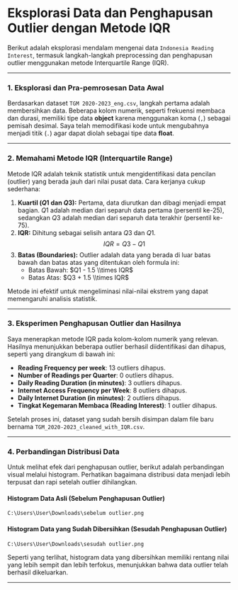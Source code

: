 # Eksplorasi Data dan Penghapusan Outlier dengan Metode IQR

Berikut adalah eksplorasi mendalam mengenai data `Indonesia Reading Interest`, termasuk langkah-langkah preprocessing dan penghapusan outlier menggunakan metode Interquartile Range (IQR).

-----

### 1\. Eksplorasi dan Pra-pemrosesan Data Awal

Berdasarkan dataset `TGM 2020-2023_eng.csv`, langkah pertama adalah membersihkan data. Beberapa kolom numerik, seperti frekuensi membaca dan durasi, memiliki tipe data **object** karena menggunakan koma (`,`) sebagai pemisah desimal. Saya telah memodifikasi kode untuk mengubahnya menjadi titik (`.`) agar dapat diolah sebagai tipe data **float**.

-----

### 2\. Memahami Metode IQR (Interquartile Range)

Metode IQR adalah teknik statistik untuk mengidentifikasi data pencilan (outlier) yang berada jauh dari nilai pusat data. Cara kerjanya cukup sederhana:

1.  **Kuartil ($Q1$ dan $Q3$):** Pertama, data diurutkan dan dibagi menjadi empat bagian. $Q1$ adalah median dari separuh data pertama (persentil ke-25), sedangkan $Q3$ adalah median dari separuh data terakhir (persentil ke-75).
2.  **IQR:** Dihitung sebagai selisih antara $Q3$ dan $Q1$.
    $$IQR = Q3 - Q1$$
3.  **Batas (Boundaries):** Outlier adalah data yang berada di luar batas bawah dan batas atas yang ditentukan oleh formula ini:
      * Batas Bawah: $Q1 - 1.5 \\times IQR$
      * Batas Atas: $Q3 + 1.5 \\times IQR$

Metode ini efektif untuk mengeliminasi nilai-nilai ekstrem yang dapat memengaruhi analisis statistik.

-----

### 3\. Eksperimen Penghapusan Outlier dan Hasilnya

Saya menerapkan metode IQR pada kolom-kolom numerik yang relevan. Hasilnya menunjukkan beberapa outlier berhasil diidentifikasi dan dihapus, seperti yang dirangkum di bawah ini:

  * **Reading Frequency per week**: 13 outliers dihapus.
  * **Number of Readings per Quarter**: 0 outliers dihapus.
  * **Daily Reading Duration (in minutes)**: 3 outliers dihapus.
  * **Internet Access Frequency per Week**: 8 outliers dihapus.
  * **Daily Internet Duration (in minutes)**: 2 outliers dihapus.
  * **Tingkat Kegemaran Membaca (Reading Interest)**: 1 outlier dihapus.

Setelah proses ini, dataset yang sudah bersih disimpan dalam file baru bernama `TGM_2020-2023_cleaned_with_IQR.csv`.

-----

### 4\. Perbandingan Distribusi Data

Untuk melihat efek dari penghapusan outlier, berikut adalah perbandingan visual melalui histogram. Perhatikan bagaimana distribusi data menjadi lebih terpusat dan rapi setelah outlier dihilangkan.

#### Histogram Data Asli (Sebelum Penghapusan Outlier)
`C:\Users\User\Downloads\sebelum outlier.png`
#### Histogram Data yang Sudah Dibersihkan (Sesudah Penghapusan Outlier)
`C:\Users\User\Downloads\sesudah outlier.png`

Seperti yang terlihat, histogram data yang dibersihkan memiliki rentang nilai yang lebih sempit dan lebih terfokus, menunjukkan bahwa data outlier telah berhasil dikeluarkan.

-----
